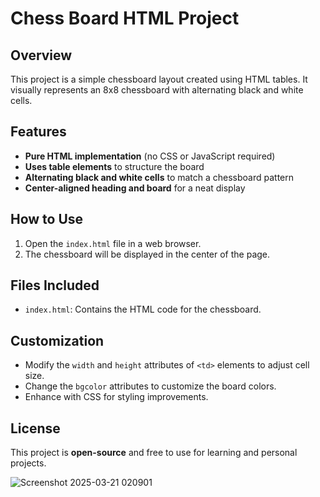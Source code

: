 # Chess Board HTML Project

## Overview

This project is a simple chessboard layout created using HTML tables. It visually represents an 8x8 chessboard with alternating black and white cells.

## Features

- **Pure HTML implementation** (no CSS or JavaScript required)
- **Uses table elements** to structure the board
- **Alternating black and white cells** to match a chessboard pattern
- **Center-aligned heading and board** for a neat display

## How to Use

1. Open the `index.html` file in a web browser.
2. The chessboard will be displayed in the center of the page.

## Files Included

- `index.html`: Contains the HTML code for the chessboard.

## Customization

- Modify the `width` and `height` attributes of `<td>` elements to adjust cell size.
- Change the `bgcolor` attributes to customize the board colors.
- Enhance with CSS for styling improvements.

## License

This project is **open-source** and free to use for learning and personal projects.

![Screenshot 2025-03-21 020901](https://github.com/user-attachments/assets/503c71c4-cf30-475e-9b08-afd6d0b62183)

